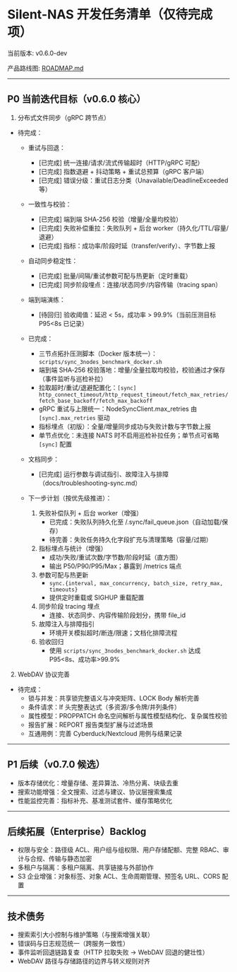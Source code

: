# Silent-NAS 开发任务清单（仅待完成项）

当前版本: v0.6.0-dev

产品路线图: [ROADMAP.md](ROADMAP.md)

---

## P0 当前迭代目标（v0.6.0 核心）

1) 分布式文件同步（gRPC 跨节点）
- 待完成：
  - 重试与回退：
    - [已完成] 统一连接/请求/流式传输超时（HTTP/gRPC 可配）
    - [已完成] 指数退避 + 抖动策略 + 重试总预算（gRPC 客户端）
    - [已完成] 错误分级：重试日志分类（Unavailable/DeadlineExceeded 等）
  - 一致性与校验：
    - [已完成] 端到端 SHA‑256 校验（增量/全量均校验）
    - [已完成] 失败补偿重拉：失败队列 + 后台 worker（持久化/TTL/容量/退避）
    - [已完成] 指标：成功率/阶段时延（transfer/verify）、字节数上报
  - 自动同步稳定性：
    - [已完成] 批量/间隔/重试参数可配与热更新（定时重载）
    - [已完成] 同步阶段埋点：连接/状态同步/内容传输（tracing span）
  - 端到端演练：
    - [待回归] 验收阈值：延迟 < 5s，成功率 > 99.9%（当前压测目标 P95<8s 已记录）
  - 已完成：
    - 三节点拓扑压测脚本（Docker 版本统一）：`scripts/sync_3nodes_benchmark_docker.sh`
    - 端到端 SHA‑256 校验落地：增量/全量拉取均校验，校验通过才保存（事件监听与巡检补拉）
    - 拉取超时/重试/退避配置化：`[sync] http_connect_timeout/http_request_timeout/fetch_max_retries/fetch_base_backoff/fetch_max_backoff`
    - gRPC 重试与上限统一：NodeSyncClient.max_retries 由 `[sync].max_retries` 驱动
    - 指标埋点（初版）：全量/增量同步成功与失败计数与字节数上报
    - 单节点优化：未连接 NATS 时不启用巡检补拉任务；单节点可省略 `[sync]` 配置
  - 文档同步：
    - [已完成] 运行参数与调试指引、故障注入与排障（docs/troubleshooting-sync.md）

  - 下一步计划（按优先级推进）：
    1) 失败补偿队列 + 后台 worker（增强）
       - 已完成：失败队列持久化至 <root>/.sync/fail_queue.json（自动加载/保存）
       - 待完善：失败任务持久化字段扩充与清理策略（容量/过期）
    2) 指标埋点与统计（增强）
       - 成功/失败/重试次数/字节数/阶段时延（直方图）
       - 输出 P50/P90/P95/Max；暴露到 /metrics 端点
    3) 参数可配与热更新
       - `sync.{interval, max_concurrency, batch_size, retry_max, timeouts}`
       - 提供定时重载或 SIGHUP 重载配置
    4) 同步阶段 tracing 埋点
       - 连接、状态同步、内容传输阶段划分，携带 file_id
    5) 故障注入与排障指引
       - 环境开关模拟超时/断连/限速；文档化排障流程
    6) 验收回归
       - 使用 `scripts/sync_3nodes_benchmark_docker.sh` 达成 P95<8s、成功率>99.9%

2) WebDAV 协议完善
- 待完成：
  - 锁与并发：共享锁完整语义与冲突矩阵、LOCK Body 解析完善
  - 条件请求：If 头完整表达式（多资源/多令牌/并列条件）
  - 属性模型：PROPPATCH 命名空间解析与属性模型结构化、复杂属性校验
  - 报告扩展：REPORT 报告类型扩展与过滤场景
  - 互通用例：完善 Cyberduck/Nextcloud 用例与结果记录

---

## P1 后续（v0.7.0 候选）

- 版本存储优化：增量存储、差异算法、冷热分离、块级去重
- 搜索功能增强：全文搜索、过滤与建议、协议层搜索集成
- 性能监控完善：指标补充、基准测试套件、缓存策略优化

---

## 后续拓展（Enterprise）Backlog

- 权限与安全：路径级 ACL、用户组与组权限、用户存储配额、完整 RBAC、审计与合规、传输与静态加密
- 多租户与隔离：多租户隔离、共享链接与外部协作
- S3 企业增强：对象标签、对象 ACL、生命周期管理、预签名 URL、CORS 配置

---

## 技术债务

- 搜索索引大小控制与维护策略（与搜索增强关联）
- 错误码与日志规范统一（跨服务一致性）
- 事件监听回退链路复查（HTTP 拉取失败 -> WebDAV 回退的健壮性）
- WebDAV 路径与存储路径的边界与转义规则对齐
